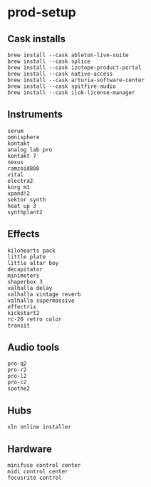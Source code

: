 # prod-setup

## Cask installs
```
brew install --cask ableton-live-suite
brew install --cask splice
brew install --cask izotope-product-portal
brew install --cask native-access
brew install --cask arturia-software-center
brew install --cask spitfire-audio
brew install --cask ilok-license-manager
```

## Instruments
```
serum
omnisphere
kontakt
analog lab pro
kontakt 7
nexus
ramzoid808
vital
electra2
korg m1
xpand!2
sektor synth
heat up 3
synthplant2
```
## Effects
```
kilohearts pack
little plate
little altar boy
decapitator
minimeters
shaperbox 3
valhalla delay
valhalla vintage reverb
valhalla supermassive
effectrix
kickstart2
rc-20 retro color
transit
```
## Audio tools
```
pro-q2
pro-r2
pro-l2
pro-c2
soothe2
```
## Hubs
```
xln online installer
```
## Hardware
```
minifuse control center
midi control center
focusrite control
```
